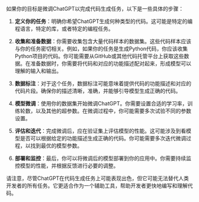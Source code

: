 如果你的目标是微调ChatGPT以完成代码生成任务，以下是一些具体的步骤：

1. **定义你的任务**：明确你希望ChatGPT生成何种类型的代码。这可能是特定的编程语言，特定的库，或者特定的编程任务。

2. **收集和准备数据**：你需要收集包含大量代码样本的数据集。这些代码样本应该与你的任务密切相关。例如，如果你的任务是生成Python代码，你应该收集Python项目的代码。你可能需要从GitHub或其他代码托管平台上获取这些数据。在准备数据时，你需要将代码和对应的功能描述配对起来，形成模型可以理解的输入和输出。

3. **数据标注**：对于这个任务，数据标注可能意味着提供代码的功能描述和对应的代码片段。确保你的描述清晰，准确，并能够引导模型生成正确的代码。

4. **模型微调**：使用你的数据集开始微调ChatGPT。你需要设置合适的学习率，训练轮数，以及其他的超参数。在微调过程中，你可能需要多次试验不同的参数设置。

5. **评估和迭代**：完成微调后，应在验证集上评估模型的性能。这可能涉及到看模型是否可以根据给定的功能描述生成正确的代码。你可能需要多次迭代微调过程，以找到最优的模型参数。

6. **部署和监控**：最后，你可以将微调后的模型部署到你的应用中。你需要持续监控模型的性能，并根据反馈进行必要的调整。

请注意，尽管ChatGPT在代码生成任务上可能表现出色，但它可能无法替代人类开发者的所有任务。它更适合作为一个辅助工具，帮助开发者更快地编写和理解代码。
